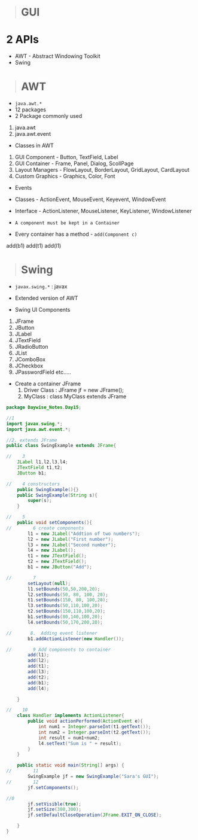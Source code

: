 ># GUI

# 2 APIs
* AWT - Abstract Windowing Toolkit
* Swing

># AWT
* `java.awt.*`
* 12 packages
* 2 Package commonly used
1. java.awt
2. java.awt.event

* Classes in AWT
1. GUI Component - Button, TextField, Label
2. GUI Container - Frame, Panel, Dialog, ScollPage
3. Layout Managers - FlowLayout, BorderLayout, GridLayout, CardLayout
4. Custom Graphics - Graphics, Color, Font

* Events
* Classes - ActionEvent, MouseEvent, Keyevent, WindowEvent
* Interface - ActionListener, MouseListener, KeyListener, WindowListener

* `A component must be kept in a Container`
* Every container has a method - `add(Component c)`

add(b1)
add(t1)
add(l1)

># Swing
* `javax.swing.*` : javax
* Extended version of AWT

* Swing UI Components
1. JFrame
2. JButton
3. JLabel
4. JTextField
5. JRadioButton
6. JList
7. JComboBox
8. JCheckbox
9. JPasswordField etc.....


* Create a container JFrame
   1. Driver Class : JFrame jf = new JFrame();
   2. MyClass : class MyClass extends JFrame

```java
package Daywise_Notes.Day15;

//1
import javax.swing.*;
import java.awt.event.*;

//2. extends JFrame
public class SwingExample extends JFrame{

//    3
    JLabel l1,l2,l3,l4;
    JTextField t1,t2;
    JButton b1;

//    4 constructors
    public SwingExample(){}
    public SwingExample(String s){
        super(s);
    }

//    5
    public void setComponents(){
//        6 create components
        l1 = new JLabel("Addtion of two numbers");
        l2 = new JLabel("First number");
        l3 = new JLabel("Second number");
        l4 = new JLabel();
        t1 = new JTextField();
        t2 = new JTextField();
        b1 = new JButton("Add");

//        7
        setLayout(null);
        l1.setBounds(50,50,200,20);
        l2.setBounds(50, 80, 100, 20);
        t1.setBounds(150, 80, 100,20);
        l3.setBounds(50,110,100,20);
        t2.setBounds(150,110,100,20);
        b1.setBounds(80,140,100,20);
        l4.setBounds(50,170,200,20);

//       8.  Adding event listener
        b1.addActionListener(new Handler());

//        9 Add components to container
        add(l1);
        add(l2);
        add(t1);
        add(l3);
        add(t2);
        add(b1);
        add(l4);

    }

//    10
    class Handler implements ActionListener{
        public void actionPerformed(ActionEvent e){
            int num1 = Integer.parseInt(t1.getText());
            int num2 = Integer.parseInt(t2.getText());
            int result = num1+num2;
            l4.setText("Sum is " + result);
        }
    }

    public static void main(String[] args) {
//        11
        SwingExample jf = new SwingExample("Sara's GUI");
//        12
        jf.setComponents();

//0
        jf.setVisible(true);
        jf.setSize(300,300);
        jf.setDefaultCloseOperation(JFrame.EXIT_ON_CLOSE);

    }
}


```
